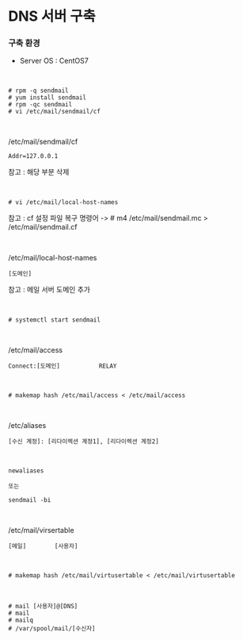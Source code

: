 # DNS 서버 구축

### 구축 환경
- Server OS : CentOS7

<br>

```
# rpm -q sendmail
# yum install sendmail
# rpm -qc sendmail
# vi /etc/mail/sendmail/cf
```

<br>

/etc/mail/sendmail/cf
```
Addr=127.0.0.1
```
참고 : 해당 부분 삭제

<br>

```
# vi /etc/mail/local-host-names
```
참고 : cf 설정 파일 복구 명령어 -> # m4 /etc/mail/sendmail.mc > /etc/mail/sendmail.cf

<br>

/etc/mail/local-host-names
```
[도메인]
```
참고 : 메일 서버 도메인 추가

<br>

```
# systemctl start sendmail
```

<br>

/etc/mail/access
```
Connect:[도메인]			RELAY
```

<br>

```
# makemap hash /etc/mail/access < /etc/mail/access
```

<br>

/etc/aliases
```
[수신 계정]: [리다이렉션 계정1], [리다이렉션 계정2]
```

<br>

```
newaliases

또는

sendmail -bi
```

<br>

/etc/mail/virsertable
```
[메일]		[사용자]
```

<br>

```
# makemap hash /etc/mail/virtusertable < /etc/mail/virtusertable
```

<br>

```
# mail [사용자]@[DNS]
# mail
# mailq
# /var/spool/mail/[수신자]
```